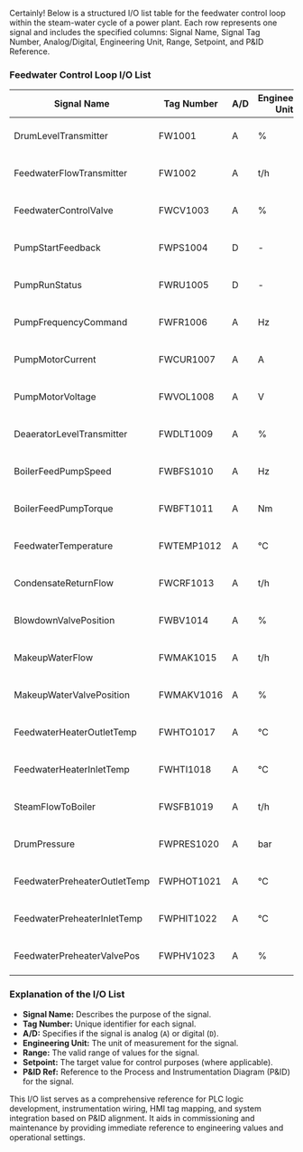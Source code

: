Certainly! Below is a structured I/O list table for the feedwater control loop within the steam-water cycle of a power plant. Each row represents one signal and includes the specified columns: Signal Name, Signal Tag Number, Analog/Digital, Engineering Unit, Range, Setpoint, and P&ID Reference.

### Feedwater Control Loop I/O List

| Signal Name                | Tag Number | A/D    | Engineering Unit | Range        | Setpoint       | P&ID Ref   |
|----------------------------|------------|--------|--------------------|--------------|----------------|------------|
| DrumLevelTransmitter       | FW1001     | A      | %                  | 0-100        | 50.0           | P&ID-FW-01 |
| FeedwaterFlowTransmitter   | FW1002     | A      | t/h                | 0-120        | 80.0           | P&ID-FW-02 |
| FeedwaterControlValve      | FWCV1003   | A      | %                  | 0-100        | Auto           | P&ID-FW-02 |
| PumpStartFeedback          | FWPS1004   | D      | -                  | 0 or 1       | 1              | P&ID-FW-03 |
| PumpRunStatus              | FWRU1005   | D      | -                  | 0 or 1       | -              | P&ID-FW-04 |
| PumpFrequencyCommand       | FWFR1006   | A      | Hz                 | 0-60         | 50             | P&ID-FW-05 |
| PumpMotorCurrent           | FWCUR1007  | A      | A                  | 0-1000       | -              | P&ID-FW-06 |
| PumpMotorVoltage           | FWVOL1008  | A      | V                  | 0-690        | -              | P&ID-FW-07 |
| DeaeratorLevelTransmitter  | FWDLT1009  | A      | %                  | 0-100        | 45.0           | P&ID-FW-08 |
| BoilerFeedPumpSpeed        | FWBFS1010  | A      | Hz                 | 0-60         | 55             | P&ID-FW-09 |
| BoilerFeedPumpTorque       | FWBFT1011  | A      | Nm                 | 0-500        | -              | P&ID-FW-10 |
| FeedwaterTemperature       | FWTEMP1012 | A      | °C                 | 0-250        | 220            | P&ID-FW-11 |
| CondensateReturnFlow       | FWCRF1013  | A      | t/h                | 0-100        | 40.0           | P&ID-FW-12 |
| BlowdownValvePosition      | FWBV1014   | A      | %                  | 0-100        | Auto           | P&ID-FW-13 |
| MakeupWaterFlow            | FWMAK1015  | A      | t/h                | 0-20         | 5.0            | P&ID-FW-14 |
| MakeupWaterValvePosition   | FWMAKV1016 | A      | %                  | 0-100        | Auto           | P&ID-FW-15 |
| FeedwaterHeaterOutletTemp  | FWHTO1017  | A      | °C                 | 0-250        | 210            | P&ID-FW-16 |
| FeedwaterHeaterInletTemp   | FWHTI1018  | A      | °C                 | 0-250        | 200            | P&ID-FW-17 |
| SteamFlowToBoiler          | FWSFB1019  | A      | t/h                | 0-120        | 80.0           | P&ID-FW-18 |
| DrumPressure               | FWPRES1020 | A      | bar                | 0-200        | 150            | P&ID-FW-19 |
| FeedwaterPreheaterOutletTemp | FWPHOT1021 | A      | °C                 | 0-250        | 180            | P&ID-FW-20 |
| FeedwaterPreheaterInletTemp  | FWPHIT1022 | A      | °C                 | 0-250        | 170            | P&ID-FW-21 |
| FeedwaterPreheaterValvePos | FWPHV1023  | A      | %                  | 0-100        | Auto           | P&ID-FW-22 |

### Explanation of the I/O List

- **Signal Name:** Describes the purpose of the signal.
- **Tag Number:** Unique identifier for each signal.
- **A/D:** Specifies if the signal is analog (`A`) or digital (`D`).
- **Engineering Unit:** The unit of measurement for the signal.
- **Range:** The valid range of values for the signal.
- **Setpoint:** The target value for control purposes (where applicable).
- **P&ID Ref:** Reference to the Process and Instrumentation Diagram (P&ID) for the signal.

This I/O list serves as a comprehensive reference for PLC logic development, instrumentation wiring, HMI tag mapping, and system integration based on P&ID alignment. It aids in commissioning and maintenance by providing immediate reference to engineering values and operational settings.
